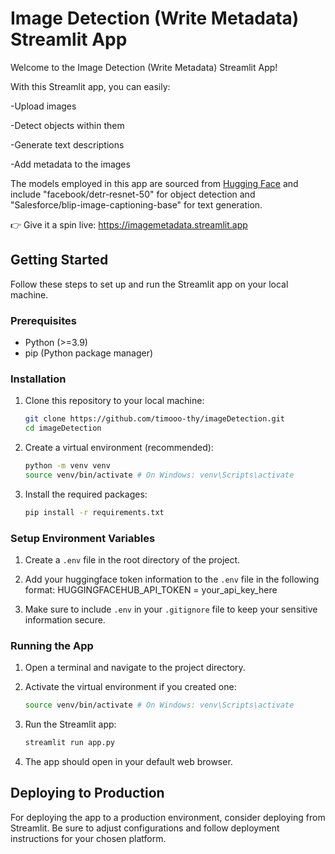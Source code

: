 # Image Detection (Write Metadata) Streamlit App

Welcome to the Image Detection (Write Metadata) Streamlit App!

With this Streamlit app, you can easily:

-Upload images

-Detect objects within them

-Generate text descriptions

-Add metadata to the images

The models employed in this app are sourced from [Hugging Face](https://huggingface.co) and include "facebook/detr-resnet-50" for object detection and "Salesforce/blip-image-captioning-base" for text generation.

👉 Give it a spin live: https://imagemetadata.streamlit.app

## Getting Started

Follow these steps to set up and run the Streamlit app on your local machine.

### Prerequisites

- Python (>=3.9)
- pip (Python package manager)

### Installation

1. Clone this repository to your local machine:

   ```bash
   git clone https://github.com/timooo-thy/imageDetection.git
   cd imageDetection

2. Create a virtual environment (recommended):

   ```bash
   python -m venv venv
   source venv/bin/activate # On Windows: venv\Scripts\activate
   
3. Install the required packages:

   ```bash
   pip install -r requirements.txt

### Setup Environment Variables

1. Create a `.env` file in the root directory of the project.

2. Add your huggingface token information to the `.env` file in the following format:
   HUGGINGFACEHUB_API_TOKEN = your_api_key_here

3. Make sure to include `.env` in your `.gitignore` file to keep your sensitive information secure.

### Running the App

1. Open a terminal and navigate to the project directory.

2. Activate the virtual environment if you created one:

   ```bash
   source venv/bin/activate # On Windows: venv\Scripts\activate
   
3. Run the Streamlit app:

   ```bash
   streamlit run app.py

4. The app should open in your default web browser.

## Deploying to Production

For deploying the app to a production environment, consider deploying from Streamlit. Be sure to adjust configurations and follow deployment instructions for your chosen platform.
